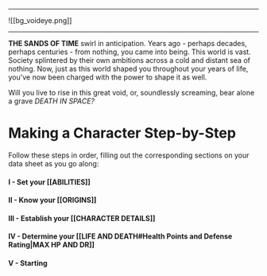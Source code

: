 
--- 

![[bg_voideye.png]]

--- 

**THE SANDS OF TIME** swirl in anticipation. Years ago - perhaps decades, perhaps centuries - from nothing, you came into being. This world is vast. Society splintered by their own ambitions across a cold and distant sea of nothing. Now, just as this world shaped you throughout your years of life, you've now been charged with the power to shape it as well.

Will you live to rise in this great void, or, soundlessly screaming, bear alone a grave                                         *DEATH IN SPACE?*


# Making a Character Step-by-Step

Follow these steps in order, filling out the corresponding sections on your data sheet as you go along:
#### I - Set your [[ABILITIES]]

#### II - Know your [[ORIGINS]]

#### III - Establish your [[CHARACTER DETAILS]]

#### IV - Determine your [[LIFE AND DEATH#Health Points and Defense Rating|MAX HP AND DR]]

#### V - Starting 


